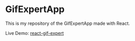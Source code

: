 # GifExpertApp

This is my repository of the GifExpertApp made with React.

Live Demo: [react-gif-expert](https://stormkx18.github.io/react-gif-expert/)
